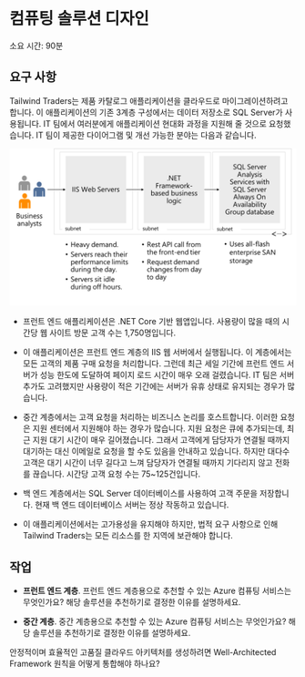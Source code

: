 ﻿---
casestudy:
    title: '컴퓨팅 솔루션 디자인'
    module: '모듈 2: 컴퓨팅 솔루션 디자인'
---

# 컴퓨팅 솔루션 디자인

소요 시간: 90분

## 요구 사항

Tailwind Traders는 제품 카탈로그 애플리케이션을 클라우드로 마이그레이션하려고 합니다. 이 애플리케이션의 기존 3계층 구성에서는 데이터 저장소로 SQL Server가 사용됩니다. IT 팀에서 여러분에게 애플리케이션 현대화 과정을 지원해 줄 것으로 요청했습니다. IT 팀이 제공한 다이어그램 및 개선 가능한 분야는 다음과 같습니다. 

![컴퓨팅 아키텍처](media/compute.png)

* 프런트 엔드 애플리케이션은 .NET Core 기반 웹앱입니다. 사용량이 많을 때의 시간당 웹 사이트 방문 고객 수는 1,750명입니다. 

* 이 애플리케이션은 프런트 엔드 계층의 IIS 웹 서버에서 실행됩니다. 이 계층에서는 모든 고객의 제품 구매 요청을 처리합니다. 그런데 최근 세일 기간에 프런트 엔드 서버가 성능 한도에 도달하여 페이지 로드 시간이 매우 오래 걸렸습니다. IT 팀은 서버 추가도 고려했지만 사용량이 적은 기간에는 서버가 유휴 상태로 유지되는 경우가 많습니다.

* 중간 계층에서는 고객 요청을 처리하는 비즈니스 논리를 호스트합니다. 이러한 요청은 지원 센터에서 지원해야 하는 경우가 많습니다. 지원 요청은 큐에 추가되는데, 최근 지원 대기 시간이 매우 길어졌습니다. 그래서 고객에게 담당자가 연결될 때까지 대기하는 대신 이메일로 요청을 할 수도 있음을 안내하고 있습니다. 하지만 대다수 고객은 대기 시간이 너무 길다고 느껴 담당자가 연결될 때까지 기다리지 않고 전화를 끊습니다. 시간당 고객 요청 수는 75~125건입니다. 

* 백 엔드 계층에서는 SQL Server 데이터베이스를 사용하여 고객 주문을 저장합니다. 현재 백 엔드 데이터베이스 서버는 정상 작동하고 있습니다.

* 이 애플리케이션에서는 고가용성을 유지해야 하지만, 법적 요구 사항으로 인해 Tailwind Traders는 모든 리소스를 한 지역에 보관해야 합니다.

## 작업

* **프런트 엔드 계층**. 프런트 엔드 계층용으로 추천할 수 있는 Azure 컴퓨팅 서비스는 무엇인가요? 해당 솔루션을 추천하기로 결정한 이유를 설명하세요. 

* **중간 계층**. 중간 계층용으로 추천할 수 있는 Azure 컴퓨팅 서비스는 무엇인가요? 해당 솔루션을 추천하기로 결정한 이유를 설명하세요. 

안정적이며 효율적인 고품질 클라우드 아키텍처를 생성하려면 Well-Architected Framework 원칙을 어떻게 통합해야 하나요?

